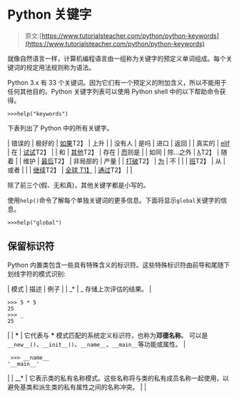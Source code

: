 # Python 关键字

> 原文:[https://www.tutorialsteacher.com/python/python-keywords](https://www.tutorialsteacher.com/python/python-keywords)

就像自然语言一样，计算机编程语言由一组称为关键字的预定义单词组成。每个关键词的规定用法规则称为语法。

Python 3.x 有 33 个关键词。因为它们有一个预定义的附加含义，所以不能用于任何其他目的。Python 关键字列表可以使用 Python shell 中的以下帮助命令获得。

```
>>>help("keywords") 
```

下表列出了 Python 中的所有关键字。

| 错误的 | 极好的 | [如果](/python/python-if-elif)T2】 | 上升 |
| 没有人 | 是吗 | 进口 | 返回 |
| 真实的 | [elif](/python/python-if-elif) | 在 | [试试](/python/exception-handling-in-python)T2】 |
| 和 | [其他](/python/python-else-loop)T2】 | 存在 | [而](/python/python-while-loop)则是 |
| 如同 | 除...之外 | [λ](/python/python-lambda-function)T2】 | 随着 |
| 维护 | [最后](/python/exception-handling-in-python)T2】 | 非局部的 | 产量 |
| [打破](/python/python-break)T2】 | [为](/python/python-for-loop) | 不 |  |
| [班](/python/python-class)T2】 | 从 | 或者 |  |
| [继续](/python/python-continue)T2】 | [全球 T1】](/articles/globals-and-locals-in-python) | [通过](/python/python-pass)T2】 |  |

除了前三个(假、无和真)，其他关键字都是小写的。

使用`help()`命令了解每个单独关键词的更多信息。下面将显示`global`关键字的信息。

```
>>>help("global")
```

## 保留标识符

Python 内置类包含一些具有特殊含义的标识符。这些特殊标识符由前导和尾随下划线字符的模式识别:

| 模式 | 描述 | 例子 |
| _* | _ 存储上次评估的结果。 | 

```
>>> 5 * 5 
25
>>> _
25 
```

 |
| __*__ | 它代表与 __*__ 模式匹配的系统定义标识符，也称为**邓德名称**。 可以是`__new__()`、`__init__()`、`__name__`、`__main__`等功能或属性。 | 

```
 >>> __name__
'__main__'
```

 |
| __* | 它表示类的私有名称模式。这些名称将与类的私有成员名称一起使用，以避免基类和派生类的私有属性之间的名称冲突。 |  |